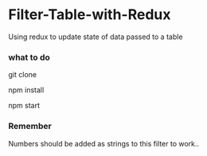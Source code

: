 # Filter-Table-with-Redux
Using redux to update state of data passed to a table

### what to do


git clone

npm install

npm start


### Remember

Numbers should be added as strings to this filter to work..
